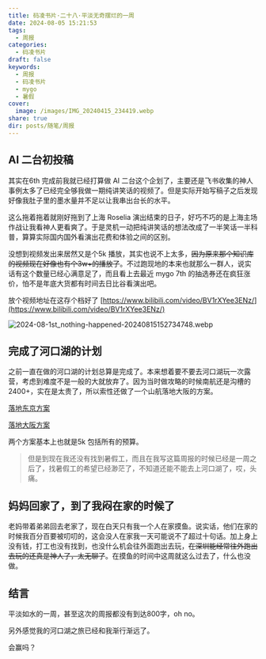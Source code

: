 ```yaml
---
title: 码凌书片·二十八·平淡无奇摆烂的一周
date: 2024-08-05 15:21:53
tags:
  - 周报
categories:
  - 码凌书片
draft: false
keywords:
  - 周报
  - 码凌书片
  - mygo
  - 暑假
cover:
  image: /images/IMG_20240415_234419.webp
share: true
dir: posts/随笔/周报
---
```


## AI 二台初投稿

其实在6th 完成前我就已经打算做 AI 二台这个企划了，主要还是飞书收集的神人事例太多了已经完全够我做一期纯讲笑话的视频了。但是实际开始写稿子之后发现好像我肚子里的墨水量并不足以让我串出台长的水平。

这么拖着拖着就刚好拖到了上海 Roselia 演出结束的日子，好巧不巧的是上海主场作战让我看神人更看爽了。于是灵机一动把纯讲笑话的想法改成了一半笑话一半科普，算算实际国内国外看演出花费和体验之间的区别。

没想到视频发出来居然又是个5k 播放，其实也说不上太多，~~因为原来那个知识库的视频现在好像也有个3w+的播放了~~。不过跑现地的本来也就那么一群人，说实话有这个数量已经心满意足了，而且看上去最近 mygo 7th 的抽选券还在疯狂涨价，怕不是年底大货都有时间去日比谷看演出吧。

放个视频地址在这存个档好了 [https://www.bilibili.com/video/BV1rXYee3ENz/](https://www.bilibili.com/video/BV1rXYee3ENz/)

![2024-08-1st_nothing-happened-20240815152734748.webp](/images/2024-08-1st_nothing-happened-20240815152734748.webp)

## 完成了河口湖的计划

之前一直在做的河口湖的计划总算是完成了。本来想着要不要去河口湖玩一次露营，考虑到难度不是一般的大就放弃了。因为当时做攻略的时候南航还是沟槽的2400+，实在是太贵了，所以索性还做了一个山航落地大阪的方案。

[落地东京方案](https://www.yuque.com/yuqueyonghugcv44f/other/hx5e3firvw7durh8?singleDoc# )

[落地大阪方案](https://www.yuque.com/yuqueyonghugcv44f/other/reluwoiqzziduarr)

两个方案基本上也就是5k 包括所有的预算。

> 但是到现在我还没有找到暑假工，而且在我写这篇周报的时候已经是一周之后了，找暑假工的希望已经渺茫了，不知道还能不能去上河口湖了，哎，头痛。

## 妈妈回家了，到了我闷在家的时候了

老妈带着弟弟回去老家了，现在白天只有我一个人在家摸鱼。说实话，他们在家的时候我百分百要被叨叨的，这会没人在家我一天可能说不了超过十句话。加上身上没有钱，打工也没有找到，也没什么机会往外面跑出去玩，~~在深圳能经常往外跑出去玩的还真是神人了，太无聊了~~。在摸鱼的时间中这周就这么过去了，什么也没做。

## 结言

平淡如水的一周，甚至这次的周报都没有到达800字，oh no。

另外感觉我的河口湖之旅已经和我渐行渐远了。

会赢吗？
